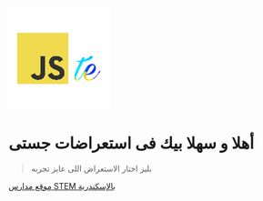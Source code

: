 ![logo](assets/img/logo.png)

# أهلا و سهلا بيك فى استعراضات جستى

> بليز اختار الاستعراض اللى عايز تجربه

[موقع مدارس STEM بالإسكندرية](arz/STEM.html ':ignore')
